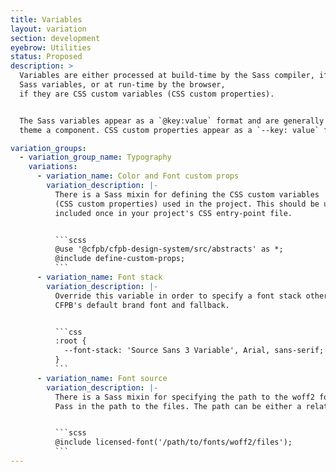 ```yaml
---
title: Variables
layout: variation
section: development
eyebrow: Utilities
status: Proposed
description: >
  Variables are either processed at build-time by the Sass compiler, if they are
  Sass variables, or at run-time by the browser,
  if they are CSS custom variables (CSS custom properties).


  The Sass variables appear as a `@key:value` format and are generally used to
  theme a component. CSS custom properties appear as a `--key: value` format.

variation_groups:
  - variation_group_name: Typography
    variations:
      - variation_name: Color and Font custom props
        variation_description: |-
          There is a Sass mixin for defining the CSS custom variables
          (CSS custom properties) used in the project. This should be used and
          included once in your project's CSS entry-point file.


          ```scss
          @use '@cfpb/cfpb-design-system/src/abstracts' as *;
          @include define-custom-props;
          ```
      - variation_name: Font stack
        variation_description: |-
          Override this variable in order to specify a font stack other than the
          CFPB's default brand font and fallback.


          ```css
          :root {
            --font-stack: 'Source Sans 3 Variable', Arial, sans-serif;
          }
          ```
      - variation_name: Font source
        variation_description: |-
          There is a Sass mixin for specifying the path to the woff2 font files for the CFPB default brand font, Source Sans 3.
          Pass in the path to the files. The path can be either a relative or absolute path.


          ```scss
          @include licensed-font('/path/to/fonts/woff2/files');
          ```
---
```

